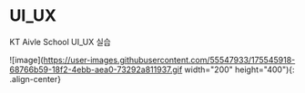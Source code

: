 # UI_UX
KT Aivle School UI_UX 실습

![image](https://user-images.githubusercontent.com/55547933/175545918-68766b59-18f2-4ebb-aea0-73292a811937.gif width="200" height="400"){: .align-center}

